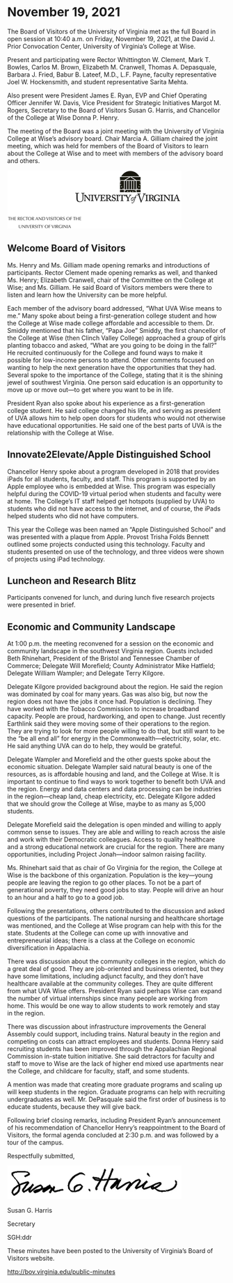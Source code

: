 # November 19, 2021

The Board of Visitors of the University of Virginia met as the full Board in open session at 10:40 a.m. on Friday, November 19, 2021, at the David J. Prior Convocation Center, University of Virginia’s College at Wise.

Present and participating were Rector Whittington W. Clement, Mark T. Bowles, Carlos M. Brown, Elizabeth M. Cranwell, Thomas A. Depasquale, Barbara J. Fried, Babur B. Lateef, M.D., L.F. Payne, faculty representative Joel W. Hockensmith, and student representative Sarita Mehta.

Also present were President James E. Ryan, EVP and Chief Operating Officer Jennifer W. Davis, Vice President for Strategic Initiatives Margot M. Rogers, Secretary to the Board of Visitors Susan G. Harris, and Chancellor of the College at Wise Donna P. Henry.

The meeting of the Board was a joint meeting with the University of Virginia College at Wise’s advisory board. Chair Marcia A. Gilliam chaired the joint meeting, which was held for members of the Board of Visitors to learn about the College at Wise and to meet with members of the advisory board and others.

![](images/d79af9c45d48ee7066f7e6569144c3bc7c872389d2a432af4db2521b5ce73487.webp)

## Welcome Board of Visitors

Ms. Henry and Ms. Gilliam made opening remarks and introductions of participants. Rector Clement made opening remarks as well, and thanked Ms. Henry; Elizabeth Cranwell, chair of the Committee on the College at Wise; and Ms. Gilliam. He said Board of Visitors members were there to listen and learn how the University can be more helpful.

Each member of the advisory board addressed, “What UVA Wise means to me.” Many spoke about being a first-generation college student and how the College at Wise made college affordable and accessible to them. Dr. Smiddy mentioned that his father, “Papa Joe” Smiddy, the first chancellor of the College at Wise (then Clinch Valley College) approached a group of girls planting tobacco and asked, “What are you going to be doing in the fall?” He recruited continuously for the College and found ways to make it possible for low-income persons to attend. Other comments focused on wanting to help the next generation have the opportunities that they had. Several spoke to the importance of the College, stating that it is the shining jewel of southwest Virginia. One person said education is an opportunity to move up or move out—to get where you want to be in life.

President Ryan also spoke about his experience as a first-generation college student. He said college changed his life, and serving as president of UVA allows him to help open doors for students who would not otherwise have educational opportunities. He said one of the best parts of UVA is the relationship with the College at Wise.

## Innovate2Elevate/Apple Distinguished School

Chancellor Henry spoke about a program developed in 2018 that provides iPads for all students, faculty, and staff. This program is supported by an Apple employee who is embedded at Wise. This program was especially helpful during the COVID-19 virtual period when students and faculty were at home. The College’s IT staff helped get hotspots (supplied by UVA) to students who did not have access to the internet, and of course, the iPads helped students who did not have computers.

This year the College was been named an “Apple Distinguished School” and was presented with a plaque from Apple. Provost Trisha Folds Bennett outlined some projects conducted using this technology. Faculty and students presented on use of the technology, and three videos were shown of projects using iPad technology.

## Luncheon and Research Blitz

Participants convened for lunch, and during lunch five research projects were presented in brief.

## Economic and Community Landscape

At 1:00 p.m. the meeting reconvened for a session on the economic and community landscape in the southwest Virginia region. Guests included Beth Rhinehart, President of the Bristol and Tennessee Chamber of Commerce; Delegate Will Morefield; County Administrator Mike Hatfield; Delegate William Wampler; and Delegate Terry Kilgore.

Delegate Kilgore provided background about the region. He said the region was dominated by coal for many years. Gas was also big, but now the region does not have the jobs it once had. Population is declining. They have worked with the Tobacco Commission to increase broadband capacity. People are proud, hardworking, and open to change. Just recently Earthlink said they were moving some of their operations to the region. They are trying to look for more people willing to do that, but still want to be the “be all end all” for energy in the Commonwealth—electricity, solar, etc. He said anything UVA can do to help, they would be grateful.

Delegate Wampler and Morefield and the other guests spoke about the economic situation. Delegate Wampler said natural beauty is one of the resources, as is affordable housing and land, and the College at Wise. It is important to continue to find ways to work together to benefit both UVA and the region. Energy and data centers and data processing can be industries in the region—cheap land, cheap electricity, etc. Delegate Kilgore added that we should grow the College at Wise, maybe to as many as 5,000 students.

Delegate Morefield said the delegation is open minded and willing to apply common sense to issues. They are able and willing to reach across the aisle and work with their Democratic colleagues. Access to quality healthcare and a strong educational network are crucial for the region. There are many opportunities, including Project Jonah—indoor salmon raising facility.

Ms. Rhinehart said that as chair of Go Virginia for the region, the College at Wise is the backbone of this organization. Population is the key—young people are leaving the region to go other places. To not be a part of generational poverty, they need good jobs to stay. People will drive an hour to an hour and a half to go to a good job.

Following the presentations, others contributed to the discussion and asked questions of the participants. The national nursing and healthcare shortage was mentioned, and the College at Wise program can help with this for the state. Students at the College can come up with innovative and entrepreneurial ideas; there is a class at the College on economic diversification in Appalachia.

There was discussion about the community colleges in the region, which do a great deal of good. They are job-oriented and business oriented, but they have some limitations, including adjunct faculty, and they don’t have healthcare available at the community colleges. They are quite different from what UVA Wise offers. President Ryan said perhaps Wise can expand the number of virtual internships since many people are working from home. This would be one way to allow students to work remotely and stay in the region.

There was discussion about infrastructure improvements the General Assembly could support, including trains. Natural beauty in the region and competing on costs can attract employees and students. Donna Henry said recruiting students has been improved through the Appalachian Regional Commission in-state tuition initiative. She said detractors for faculty and staff to move to Wise are the lack of higher end mixed use apartments near the College, and childcare for faculty, staff, and some students.

A mention was made that creating more graduate programs and scaling up will keep students in the region. Graduate programs can help with recruiting undergraduates as well. Mr. DePasquale said the first order of business is to educate students, because they will give back.

Following brief closing remarks, including President Ryan’s announcement of his recommendation of Chancellor Henry’s reappointment to the Board of Visitors, the formal agenda concluded at 2:30 p.m. and was followed by a tour of the campus.

Respectfully submitted,

![](images/090c76ac83c8a72029d47e8ba65a787021b03ac2b8ce160752a4efbb85b4e40c.webp)

Susan G. Harris

Secretary

SGH:ddr

These minutes have been posted to the University of Virginia’s Board of Visitors website.

http://bov.virginia.edu/public-minutes
